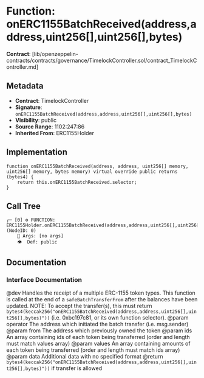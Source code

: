 # Function: onERC1155BatchReceived(address,address,uint256[],uint256[],bytes)

**Contract**: [lib/openzeppelin-contracts/contracts/governance/TimelockController.sol/contract_TimelockController.md]

## Metadata

- **Contract**: TimelockController
- **Signature**: `onERC1155BatchReceived(address,address,uint256[],uint256[],bytes)`
- **Visibility**: public
- **Source Range**: 1102:247:86
- **Inherited From**: ERC1155Holder

## Implementation

```solidity
function onERC1155BatchReceived(address, address, uint256[] memory, uint256[] memory, bytes memory) virtual override public returns (bytes4) {
    return this.onERC1155BatchReceived.selector;
}
```

## Call Tree

```
┌─ [0] ⚙️ FUNCTION: ERC1155Holder.onERC1155BatchReceived(address,address,uint256[],uint256[],bytes) (NodeID: 0)
    💬 Args: [no args]
    👁️  Def: public
```

## Documentation

### Interface Documentation

 @dev Handles the receipt of a multiple ERC-1155 token types. This function
 is called at the end of a `safeBatchTransferFrom` after the balances have
 been updated.
 NOTE: To accept the transfer(s), this must return
 `bytes4(keccak256("onERC1155BatchReceived(address,address,uint256[],uint256[],bytes)"))`
 (i.e. 0xbc197c81, or its own function selector).
 @param operator The address which initiated the batch transfer (i.e. msg.sender)
 @param from The address which previously owned the token
 @param ids An array containing ids of each token being transferred (order and length must match values array)
 @param values An array containing amounts of each token being transferred (order and length must match ids array)
 @param data Additional data with no specified format
 @return `bytes4(keccak256("onERC1155BatchReceived(address,address,uint256[],uint256[],bytes)"))` if transfer is allowed
